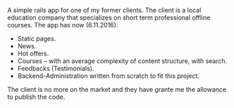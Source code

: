A simple rails app for one of my former clients. The client is a local education company that specializes on short term professional offline courses. The app has now (6.11.2016):
- Static pages.
- News.
- Hot offers.
- Courses – with an average complexity of content structure, with search.
- Feedbacks (Testimonials).
- Backend-Administration written from scratch to fit this project.

The client is no more on the market and they have grante me the allowance to publish the code.

